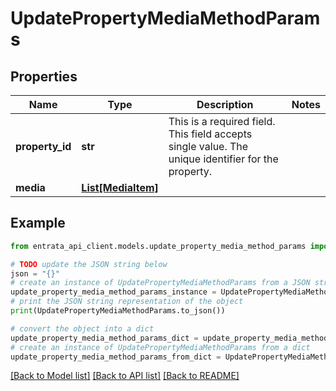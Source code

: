 # UpdatePropertyMediaMethodParams


## Properties

Name | Type | Description | Notes
------------ | ------------- | ------------- | -------------
**property_id** | **str** | This is a required field. This field accepts single value. The unique identifier for the property. | 
**media** | [**List[MediaItem]**](MediaItem.md) |  | 

## Example

```python
from entrata_api_client.models.update_property_media_method_params import UpdatePropertyMediaMethodParams

# TODO update the JSON string below
json = "{}"
# create an instance of UpdatePropertyMediaMethodParams from a JSON string
update_property_media_method_params_instance = UpdatePropertyMediaMethodParams.from_json(json)
# print the JSON string representation of the object
print(UpdatePropertyMediaMethodParams.to_json())

# convert the object into a dict
update_property_media_method_params_dict = update_property_media_method_params_instance.to_dict()
# create an instance of UpdatePropertyMediaMethodParams from a dict
update_property_media_method_params_from_dict = UpdatePropertyMediaMethodParams.from_dict(update_property_media_method_params_dict)
```
[[Back to Model list]](../README.md#documentation-for-models) [[Back to API list]](../README.md#documentation-for-api-endpoints) [[Back to README]](../README.md)


